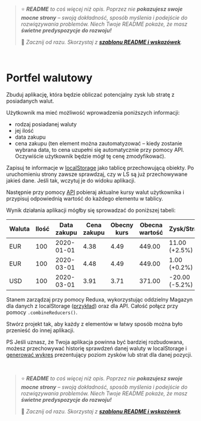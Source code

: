 > ⭐ ***README** to coś więcej niż opis. Poprzez nie **pokazujesz swoje mocne strony** – swoją dokładność, sposób myślenia i podejście do rozwiązywania problemów. Niech Twoje README pokaże, że masz **świetne predyspozycje do rozwoju!***
> 
> 🎁 *Zacznij od razu. Skorzystaj z **[szablonu README i wskazówek](https://github.com/devmentor-pl/readme-template)**.* 

&nbsp;


# Portfel walutowy

Zbuduj aplikację, która będzie obliczać potencjalny zysk lub stratę z posiadanych walut.

Użytkownik ma mieć możliwość wprowadzenia poniższych informacji:
- rodzaj posiadanej waluty
- jej ilość
- data zakupu
- cena zakupu (ten element można zautomatyzować – kiedy zostanie wybrana data, to cena uzupełni się automatycznie przy pomocy API. Oczywiście użytkownik będzie mógł tę cenę zmodyfikować). 

Zapisuj te informacje w [localStorage](https://frontstack.pl/czym-jest-local-storage-i-jak-uzywac/) jako tablicę przechowującą obiekty. Po uruchomieniu strony zawsze sprawdzaj, czy w LS są już przechowywane jakieś dane. Jeśli tak, wczytuj je do widoku aplikacji.

Następnie przy pomocy [API](https://exchangeratesapi.io/) pobieraj aktualne kursy walut użytkownika i przypisuj odpowiednią wartość do każdego elementu w tablicy.

Wynik działania aplikacji mógłby się sprowadzać do poniższej tabeli:

| Waluta | Ilość | Data zakupu | Cena zakupu | Obecny kurs | Obecna wartość | Zysk/Strata |
| --- | --- | --- | --- | --- | --- | --- |
| EUR | 100 | 2020-01-01 | 4.38 | 4.49 | 449.00 | 11.00 (+2.5%) |
| EUR | 100 | 2020-03-01 | 4.48 | 4.49 | 449.00 |  1.00 (+0.2%) |
| USD | 100 | 2020-03-01 | 3.91 | 3.71 | 371.00 |  -20.00 (-5.2%) |

Stanem zarządzaj przy pomocy Reduxa, wykorzystując oddzielny Magazyn dla danych z localStorage ([przykład](https://dev.to/link2twenty/react-redux-and-localstorage-2lih)) oraz dla API. Całość połącz przy pomocy `.combineReducers()`.

Stwórz projekt tak, aby każdy z elementów w łatwy sposób można było przenieść do innej aplikacji.


PS Jeśli uznasz, że Twoja aplikacja powinna być bardziej rozbudowana, możesz przechowywać historię sprawdzeń danej waluty w localStorage i [generować wykres](https://github.com/jerairrest/react-chartjs-2) prezentujący poziom zysków lub strat dla danej pozycji.



&nbsp;

> ⭐ ***README** to coś więcej niż opis. Poprzez nie **pokazujesz swoje mocne strony** – swoją dokładność, sposób myślenia i podejście do rozwiązywania problemów. Niech Twoje README pokaże, że masz **świetne predyspozycje do rozwoju!***
> 
> 🎁 *Zacznij od razu. Skorzystaj z **[szablonu README i wskazówek](https://github.com/devmentor-pl/readme-template)**.* 
